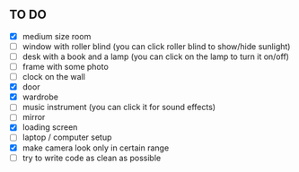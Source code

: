## TO DO

- [x] medium size room
- [ ] window with roller blind (you can click roller blind to show/hide sunlight)
- [ ] desk with a book and a lamp (you can click on the lamp to turn it on/off)
- [ ] frame with some photo
- [ ] clock on the wall
- [x] door
- [x] wardrobe
- [ ] music instrument (you can click it for sound effects)
- [ ] mirror
- [x] loading screen
- [ ] laptop / computer setup
- [x] make camera look only in certain range
- [ ] try to write code as clean as possible
